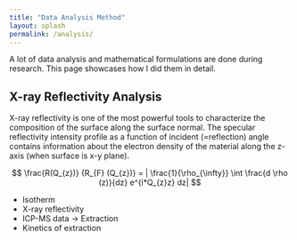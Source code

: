 ```yaml
---
title: "Data Analysis Method"
layout: splash
permalink: /analysis/
---
```


A lot of data analysis and mathematical formulations are done during research. This page showcases how I did them in detail.

## X-ray Reflectivity Analysis

X-ray reflectivity is one of the most powerful tools to characterize the composition of the surface along the surface normal.
The specular reflectivity intensity profile as a function of incident (=reflection) angle contains information about the electron density of the material along the z-axis (when surface is x-y plane).

$$ \frac{R(Q_{z})} {R_{F} (Q_{z})} = | \frac{1}{\rho_{\infty}} \int \frac{d \rho (z)}{dz} e^{i*Q_{z}z} dz| $$

* Isotherm
* X-ray reflectivity
* ICP-MS data -> Extraction
* Kinetics of extraction